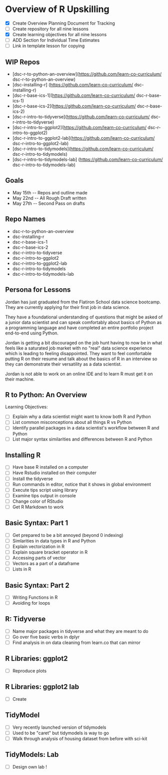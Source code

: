 # Overview of R Upskilling 

* [X] Create Overview Planning Document for Tracking 
* [ ] Create repository for all nine lessons 
* [X] Create learning objectives for all nine lessons
* [ ] ADD Section for Individual Time Estimates 
* [ ] Link in template lesson for copying 

## WIP Repos 

* [dsc-r-to-python-an-overview](https://github.com/learn-co-curriculum/  dsc-r-to-python-an-overview)
* [dsc-installing-r] (https://github.com/learn-co-curriculum/  dsc-installing-r)
* [dsc-r-base-ics-1](https://github.com/learn-co-curriculum/  dsc-r-base-ics-1)
* [dsc-r-base-ics-2](https://github.com/learn-co-curriculum/  dsc-r-base-ics-2)
* [dsc-r-intro-to-tidyverse](https://github.com/learn-co-curriculum/  dsc-r-intro-to-tidyverse)
* [dsc-r-intro-to-ggplot2](https://github.com/learn-co-curriculum/  dsc-r-intro-to-ggplot2)
* [dsc-r-intro-to-ggplot2-lab](https://github.com/learn-co-curriculum/  dsc-r-intro-to-ggplot2-lab)
* [dsc-r-intro-to-tidymodels](https://github.com/learn-co-curriculum/  dsc-r-intro-to-tidymodels)
* [dsc-r-intro-to-tidymodels-lab] (https://github.com/learn-co-curriculum/  dsc-r-intro-to-tidymodels-lab)

## Goals 

* May 15th -- Repos and outline made
* May 22nd -- All Rough Draft written 
* May 27th -- Second Pass on drafts  

## Repo Names

* dsc-r-to-python-an-overview
* dsc-installing-r
* dsc-r-base-ics-1
* dsc-r-base-ics-2
* dsc-r-intro-to-tidyverse
* dsc-r-intro-to-ggplot2
* dsc-r-intro-to-ggplot2-lab
* dsc-r-intro-to-tidymodels
* dsc-r-intro-to-tidymodels-lab 

## Persona for Lessons

Jordan has just graduated from the Flatiron School data science bootcamp.
They are currently applying for their first job in data science.

They have a foundational understanding of questions that might be asked of a junior data scientist and can speak comfortably about basics of Python as a programming language and have completed an entire portfolio project end-to-end using Python. 

Jordan is getting a bit discouraged on the job hunt having to now be in what feels like a saturated job market with no "real" data science experience which is leading to feeling disappointed. 
They want to feel comfortable putting R on their resume and talk about the basics of R in an interview so they can demonstrate their versatility as a data scientist. 

Jordan is not able to work on an online IDE and to learn R must get it on their machine.


## R to Python: An Overview

Learning Objectives:

* [ ] Explain why a data scientist might want to know both R and Python 
* [ ] List common misconceptions about all things R vs Python
* [ ] Identify parallel packages in a data scientist's workflow between R and Python
* [ ] List major syntax similarities and differences between R and Python  

## Installing R 

* [ ] Have base R installed on a computer
* [ ] Have Rstudio installed on their computer
* [ ] Install the tidyverse 
* [ ] Run commands in editor, notice that it shows in global environment 
* [ ] Execute tips script using library 
* [ ] Examine tips output in console 
* [ ] Change color of RStudio 
* [ ] Get R Markdown to work 

## Basic Syntax: Part 1 

* [ ] Get prepared to be a bit annoyed (beyond 0 indexing) 
* [ ] Simlarities in data types in R and Python
* [ ] Explain vectorization in R 
* [ ] Explain square bracket operator in R 
* [ ] Accessing parts of vector
* [ ] Vectors as a part of a dataframe 
* [ ] Lists in R 

## Basic Syntax: Part 2

* [ ] Writing Functions in R 
* [ ] Avoiding for loops 

## R: Tidyverse 

* [ ] Name major packages in tidyverse and what they are meant to do 
* [ ] Go over five basic verbs in dplyr 
* [ ] Find analysis in on data cleaning from learn.co that can mirror 

## R Libraries: ggplot2

* [ ] Reproduce plots 

## R Libraries: ggplot2 lab

* [ ] Create


## TidyModel 

* [ ] Very recently launched version of tidymodels 
* [ ] Used to be "caret" but tidymodels is way to go
* [ ] Walk through analysis of housing dataset from before with sci-kit 

## TidyModels: Lab 

* [ ] Design own lab !







